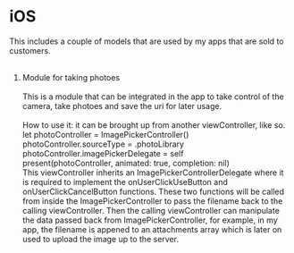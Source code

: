 # iOS
This includes a couple of models that are used by my apps that are sold to customers.</br></br>

1. Module for taking photoes </br></br>
This is a module that can be integrated in the app to take control of the camera, take photoes and save the uri for later usage.</br></br>
How to use it: it can be brought up from another viewController, like so.
let photoController = ImagePickerController()</br> 
photoController.sourceType = .photoLibrary </br>
photoController.imagePickerDelegate = self</br>
present(photoController, animated: true, completion: nil)</br>
This viewController inherits an ImagePickerControllerDelegate where it is required to implement the onUserClickUseButton and onUserClickCancelButton functions. These two functions will be called from inside the ImagePickerController to pass the filename back to the calling viewController. Then the calling viewController can manipulate the data passed back from ImagePickerController, for example, in my app, the filename is appened to an attachments array which is later on used to upload the image up to the server.
